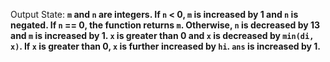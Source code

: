 Output State: **`m` and `n` are integers. If `n` < 0, `m` is increased by 1 and `n` is negated. If `n` == 0, the function returns `m`. Otherwise, `n` is decreased by 13 and `m` is increased by 1. `x` is greater than 0 and `x` is decreased by `min(di, x)`. If `x` is greater than 0, `x` is further increased by `hi`. `ans` is increased by 1.**